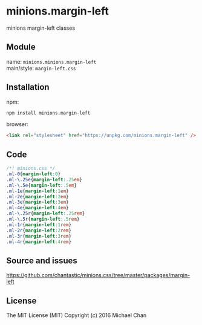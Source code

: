 # minions.margin-left
minions margin-left classes

## Module
name: `minions.minions.margin-left`  
main/style: `margin-left.css`  

## Installation
npm:
```bash
npm install minions.margin-left
```

browser:
```html
<link rel="stylesheet" href="https://unpkg.com/minions.margin-left" />
```

## Code
```css
/*! minions.css */
.ml-0{margin-left:0}
.ml-\.25e{margin-left:.25em}
.ml-\.5e{margin-left:.5em}
.ml-1e{margin-left:1em}
.ml-2e{margin-left:2em}
.ml-3e{margin-left:3em}
.ml-4e{margin-left:4em}
.ml-\.25r{margin-left:.25rem}
.ml-\.5r{margin-left:.5rem}
.ml-1r{margin-left:1rem}
.ml-2r{margin-left:2rem}
.ml-3r{margin-left:3rem}
.ml-4r{margin-left:4rem}

```

## Source and issues

https://github.com/chantastic/minions.css/tree/master/packages/margin-left

## License

The MIT License (MIT)
Copyright (c) 2016 Michael Chan